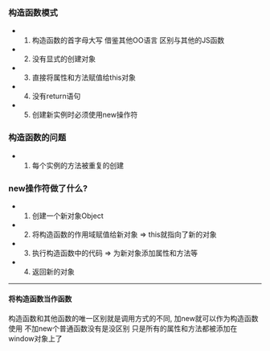 ### 构造函数模式
- 1. 构造函数的首字母大写 借鉴其他OO语言 区别与其他的JS函数

- 2. 没有显式的创建对象

- 3. 直接将属性和方法赋值给this对象

- 4. 没有return语句

- 5. 创建新实例时必须使用new操作符

### 构造函数的问题

- 1. 每个实例的方法被重复的创建









### new操作符做了什么?

- 1. 创建一个新对象Object

- 2. 将构造函数的作用域赋值给新对象 => this就指向了新的对象

- 3. 执行构造函数中的代码 => 为新对象添加属性和方法等

- 4. 返回新的对象

<hr/>

#### 将构造函数当作函数

构造函数和其他函数的唯一区别就是调用方式的不同, 加new就可以作为构造函数使用 不加new个普通函数没有是没区别 只是所有的属性和方法都被添加在window对象上了